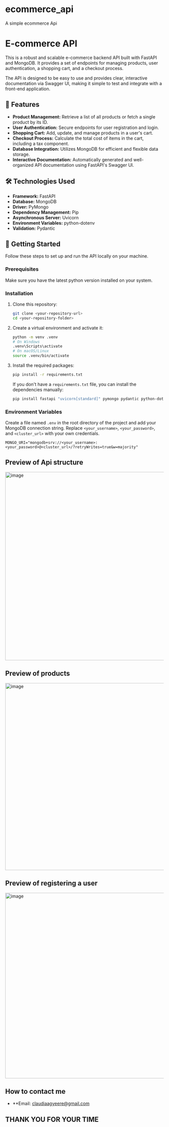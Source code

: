# ecommerce_api
A simple ecommerce Api
# E-commerce API

This is a robust and scalable e-commerce backend API built with FastAPI and MongoDB. It provides a set of endpoints for managing products, user authentication, a shopping cart, and a checkout process.

The API is designed to be easy to use and provides clear, interactive documentation via Swagger UI, making it simple to test and integrate with a front-end application.

## 🚀 Features

* **Product Management:** Retrieve a list of all products or fetch a single product by its ID.
* **User Authentication:** Secure endpoints for user registration and login.
* **Shopping Cart:** Add, update, and manage products in a user's cart.
* **Checkout Process:** Calculate the total cost of items in the cart, including a tax component.
* **Database Integration:** Utilizes MongoDB for efficient and flexible data storage.
* **Interactive Documentation:** Automatically generated and well-organized API documentation using FastAPI's Swagger UI.

## 🛠️ Technologies Used

* **Framework:** FastAPI
* **Database:** MongoDB
* **Driver:** PyMongo
* **Dependency Management:** Pip
* **Asynchronous Server:** Uvicorn
* **Environment Variables:** python-dotenv
* **Validation:** Pydantic

## 🚀 Getting Started

Follow these steps to set up and run the API locally on your machine.

### Prerequisites

Make sure you have the latest python version installed on your system.

### Installation

1.  Clone this repository:

    ```bash
    git clone <your-repository-url>
    cd <your-repository-folder>
    ```

2.  Create a virtual environment and activate it:

    ```bash
    python -m venv .venv
    # On Windows
    .venv\Scripts\activate
    # On macOS/Linux
    source .venv/bin/activate
    ```

3.  Install the required packages:

    ```bash
    pip install -r requirements.txt
    ```

    If you don't have a `requirements.txt` file, you can install the dependencies manually:

    ```bash
    pip install fastapi "uvicorn[standard]" pymongo pydantic python-dotenv
    ```

### Environment Variables

Create a file named `.env` in the root directory of the project and add your MongoDB connection string. Replace `<your_username>`, `<your_password>`, and `<cluster_url>` with your own credentials.

```env
MONGO_URI="mongodb+srv://<your_username>:<your_password>@<cluster_url>/?retryWrites=true&w=majority"
```
## Preview of Api structure
<img width="860" height="598" alt="image" src="https://github.com/user-attachments/assets/c930eeed-5b66-4613-b24a-286857a87393" />

## Preview of products
<img width="879" height="594" alt="image" src="https://github.com/user-attachments/assets/ab7da60e-c9e9-45bb-aed7-b4301afdb2fe" />

## Preview of registering a user
<img width="957" height="589" alt="image" src="https://github.com/user-attachments/assets/4ec12862-9e32-4742-8fd2-ccbeae14257e" />

## How to contact me
* **Email: claudiaagyeere@gmail.com

## THANK YOU FOR YOUR TIME

